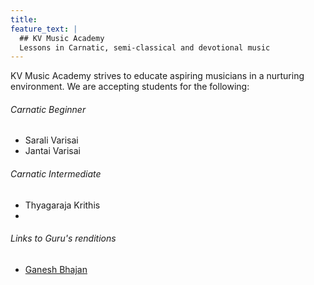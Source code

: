 ```yaml
---
title: 
feature_text: |
  ## KV Music Academy
  Lessons in Carnatic, semi-classical and devotional music
---
```


KV Music Academy strives to educate aspiring musicians in a nurturing environment. We are accepting students for the following:

###### Carnatic Beginner

- Sarali Varisai
- Jantai Varisai


###### Carnatic Intermediate

- Thyagaraja Krithis
- 

###### Links to Guru's renditions
- [Ganesh Bhajan](https://youtu.be/4G8PK2wepaA)

